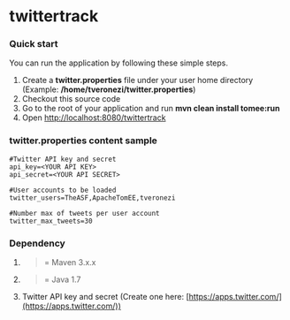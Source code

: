 twittertrack
=========

### Quick start ###

You can run the application by following these simple steps.

1. Create a **twitter.properties** file under your user home directory (Example: **/home/tveronezi/twitter.properties**)
2. Checkout this source code
3. Go to the root of your application and run **mvn clean install tomee:run**
4. Open <http://localhost:8080/twittertrack>

### twitter.properties content sample ###

    #Twitter API key and secret
    api_key=<YOUR API KEY>
    api_secret=<YOUR API SECRET>

    #User accounts to be loaded
    twitter_users=TheASF,ApacheTomEE,tveronezi

    #Number max of tweets per user account
    twitter_max_tweets=30

### Dependency ###

1. >= Maven 3.x.x 
2. >= Java 1.7
3. Twitter API key and secret (Create one here: [https://apps.twitter.com/](https://apps.twitter.com/))
